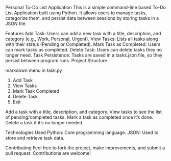 Personal To-Do List Application
This is a simple command-line based To-Do List Application built using Python. It allows users to manage tasks, categorize them, and persist data between sessions by storing tasks in a JSON file.

Features
Add Task: Users can add a new task with a title, description, and category (e.g., Work, Personal, Urgent).
View Tasks: Lists all tasks along with their status (Pending or Completed).
Mark Task as Completed: Users can mark tasks as completed.
Delete Task: Users can delete tasks they no longer need.
Task Persistence: Tasks are saved in a tasks.json file, so they persist between program runs.
Project Structure


markdown menu in task.py
1. Add Task
2. View Tasks
3. Mark Task Completed
4. Delete Task
5. Exit


Add a task with a title, description, and category.
View tasks to see the list of pending/completed tasks.
Mark a task as completed once it’s done.
Delete a task if it’s no longer needed.

Technologies Used
Python: Core programming language.
JSON: Used to store and retrieve task data.


Contributing
Feel free to fork the project, make improvements, and submit a pull request. Contributions are welcome!
